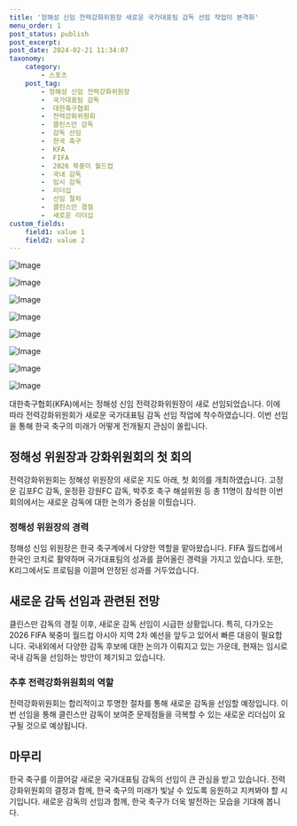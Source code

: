 ```yaml
---
title: '정해성 신임 전력강화위원장 새로운 국가대표팀 감독 선임 작업이 본격화'
menu_order: 1
post_status: publish
post_excerpt: 
post_date: 2024-02-21 11:34:07
taxonomy:
    category:
        - 스포츠
    post_tag:
        - 정해성 신임 전력강화위원장
        -  국가대표팀 감독
        -  대한축구협회
        -  전력강화위원회
        -  클린스만 감독
        -  감독 선임
        -  한국 축구
        -  KFA
        -  FIFA
        -  2026 북중미 월드컵
        -  국내 감독
        -  임시 감독
        -  리더십
        -  선임 절차
        -  클린스만 경질
        -  새로운 리더십
custom_fields:
    field1: value 1
    field2: value 2
---
```


![Image](https://imgnews.pstatic.net/image/108/2024/02/21/0003216135_001_20240221073801259.jpg?type=w647)

![Image](https://imgnews.pstatic.net/image/108/2024/02/21/0003216135_002_20240221073801297.jpg?type=w647)

![Image](https://imgnews.pstatic.net/image/108/2024/02/21/0003216135_003_20240221073801334.jpg?type=w647)

![Image](https://imgnews.pstatic.net/image/108/2024/02/21/0003216135_004_20240221073801394.jpg?type=w647)

![Image](https://imgnews.pstatic.net/image/108/2024/02/21/0003216135_005_20240221073801453.jpg?type=w647)

![Image](https://imgnews.pstatic.net/image/108/2024/02/21/0003216135_006_20240221073801552.jpg?type=w647)

![Image](https://imgnews.pstatic.net/image/108/2024/02/21/0003216135_007_20240221073801594.jpg?type=w647)

![Image](https://imgnews.pstatic.net/image/108/2024/02/21/0003216135_008_20240221073801646.jpg?type=w647)

대한축구협회(KFA)에서는 정해성 신임 전력강화위원장이 새로 선임되었습니다. 이에 따라 전력강화위원회가 새로운 국가대표팀 감독 선임 작업에 착수하였습니다. 이번 선임을 통해 한국 축구의 미래가 어떻게 전개될지 관심이 쏠립니다.
## 정해성 위원장과 강화위원회의 첫 회의
전력강화위원회는 정해성 위원장의 새로운 지도 아래, 첫 회의를 개최하였습니다. 고정운 김포FC 감독, 윤정환 강원FC 감독, 박주호 축구 해설위원 등 총 11명이 참석한 이번 회의에서는 새로운 감독에 대한 논의가 중심을 이뤘습니다.
### 정해성 위원장의 경력
정해성 신임 위원장은 한국 축구계에서 다양한 역할을 맡아왔습니다. FIFA 월드컵에서 한국인 코치로 활약하며 국가대표팀의 성과를 끌어올린 경력을 가지고 있습니다. 또한, K리그에서도 프로팀을 이끌며 안정된 성과를 거두었습니다.
## 새로운 감독 선임과 관련된 전망
클린스만 감독의 경질 이후, 새로운 감독 선임이 시급한 상황입니다. 특히, 다가오는 2026 FIFA 북중미 월드컵 아시아 지역 2차 예선을 앞두고 있어서 빠른 대응이 필요합니다. 국내외에서 다양한 감독 후보에 대한 논의가 이뤄지고 있는 가운데, 현재는 임시로 국내 감독을 선임하는 방안이 제기되고 있습니다.
### 추후 전력강화위원회의 역할
전력강화위원회는 합리적이고 투명한 절차를 통해 새로운 감독을 선임할 예정입니다. 이번 선임을 통해 클린스만 감독이 보여준 문제점들을 극복할 수 있는 새로운 리더십이 요구될 것으로 예상됩니다.
## 마무리
한국 축구를 이끌어갈 새로운 국가대표팀 감독의 선임이 큰 관심을 받고 있습니다. 전력강화위원회의 결정과 함께, 한국 축구의 미래가 빛날 수 있도록 응원하고 지켜봐야 할 시기입니다. 새로운 감독의 선임과 함께, 한국 축구가 더욱 발전하는 모습을 기대해 봅니다.
